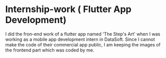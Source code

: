 # Internship-work ( Flutter App Development)
I did the fron-end work of a flutter app named 'The Step's Art' when I was working as a mobile app development intern in DataSoft. Since I cannot make the code of their commercial app public, I am keeping the images of the frontend part which was coded by me. 
